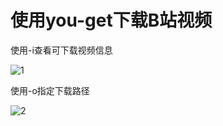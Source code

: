 # 使用you-get下载B站视频

使用-i查看可下载视频信息

![1](https://picture-bed-bucket.oss-cn-beijing.aliyuncs.com/img/20200614001404.png)

使用-o指定下载路径

![2](https://picture-bed-bucket.oss-cn-beijing.aliyuncs.com/img/20200614001508.png)
